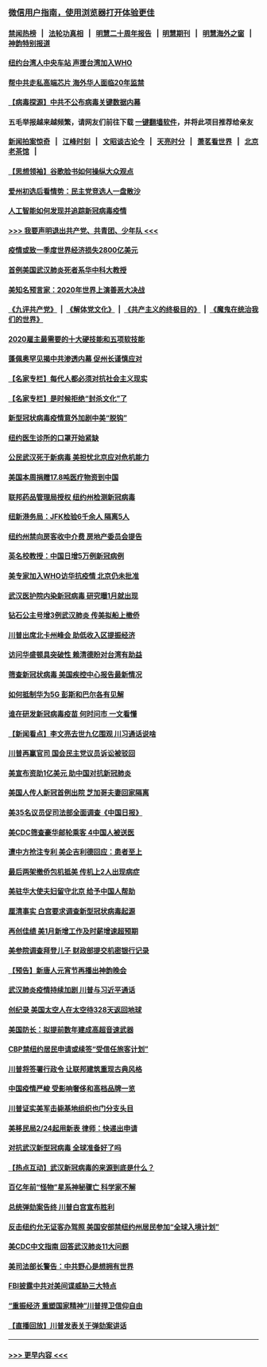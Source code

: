 ### [微信用户指南，使用浏览器打开体验更佳](https://github.com/gfw-breaker/banned-news1/blob/master/indexes/wechat-guide.md?t=0)
#### [禁闻热榜](热点新闻.md?t=0)  &nbsp;&nbsp;|&nbsp;&nbsp; [法轮功真相](https://github.com/gfw-breaker/truth/blob/master/README.md?t=0) &nbsp;&nbsp;|&nbsp;&nbsp; [明慧二十周年报告](https://github.com/gfw-breaker/mh-reports/blob/master/README.md?t=0) &nbsp;&nbsp;|&nbsp;&nbsp;[明慧期刊](https://github.com/gfw-breaker/mh-qikan) &nbsp;&nbsp;|&nbsp;&nbsp; [明慧海外之窗](https://github.com/gfw-breaker/mh-news/blob/master/README.md?t=0) &nbsp;&nbsp;|&nbsp;&nbsp; [神韵特别报道](https://github.com/gfw-breaker/mh-news/blob/master/shenyun.md?t=0)
#### [纽约台湾人中央车站  声援台湾加入WHO](../pages/nsc412/n11857757.md?t=02102155) 
#### [帮中共走私高端芯片 海外华人面临20年监禁](../pages/nsc412/n11855016.md?t=02102155) 
#### [【病毒探源】中共不公布病毒关键数据内幕](../pages/nsc412/n11856584.md?t=02102155) 
#### 五毛举报越来越频繁，请网友们前往下载 [一键翻墙软件](https://github.com/gfw-breaker/ssr-accounts)，并将此项目推荐给亲友
#### [新闻拍案惊奇](https://github.com/gfw-breaker/banned-news1/blob/master/pages/link4.md) &nbsp;&nbsp;|&nbsp;&nbsp; [江峰时刻](https://github.com/gfw-breaker/banned-news1/blob/master/pages/link4.md) &nbsp;&nbsp;|&nbsp;&nbsp; [文昭谈古论今](https://github.com/gfw-breaker/banned-news1/blob/master/pages/link4.md) &nbsp;&nbsp;|&nbsp;&nbsp; [天亮时分](https://github.com/gfw-breaker/banned-news1/blob/master/pages/link4.md) &nbsp;&nbsp;|&nbsp;&nbsp; [萧茗看世界](https://github.com/gfw-breaker/banned-news1/blob/master/pages/link4.md) &nbsp;&nbsp;|&nbsp;&nbsp; [北京老茶馆](https://github.com/gfw-breaker/banned-news1/blob/master/pages/link4.md) &nbsp;&nbsp;|&nbsp;&nbsp; 
#### [【思想领袖】谷歌脸书如何操纵大众观点](../pages/nsc412/n11680874.md?t=02102155) 
#### [爱州初选后看情势：民主党竞选人一盘散沙](../pages/nsc412/n11856557.md?t=02102155) 
#### [人工智能如何发现并追踪新冠病毒疫情](../pages/nsc412/n11856398.md?t=02102155) 
#### [>>> 我要声明退出共产党、共青团、少年队 <<<](https://github.com/begood0513/goodnews/blob/master/quit/letter.md) 
#### [疫情或致一季度世界经济损失2800亿美元](../pages/nsc412/n11855639.md?t=02102155) 
#### [首例美国武汉肺炎死者系华中科大教授](../pages/nsc412/n11855500.md?t=02102155) 
#### [美知名预言家：2020年世界上演善恶大决战](../pages/nsc412/n11855418.md?t=02102155) 
#### [《九评共产党》](https://github.com/begood0513/9ping.md/blob/master/README.md) &nbsp;|&nbsp; [《解体党文化》](../../../../jtdwh.md/blob/master/README.md)  &nbsp;|&nbsp; [《共产主义的终极目的》](../../../../gczydzjmd.md/blob/master/README.md) &nbsp;|&nbsp; [《魔鬼在统治我们的世界》](../../../../mgztzwmdsj.md/blob/master/README.md) 
#### [2020雇主最需要的十大硬技能和五项软技能](../pages/nsc412/n11850953.md?t=02102155) 
#### [蓬佩奥罕见揭中共渗透内幕 促州长谨慎应对](../pages/nsc412/n11854685.md?t=02102155) 
#### [【名家专栏】每代人都必须对抗社会主义现实](../pages/nsc412/n11831412.md?t=02102155) 
#### [【名家专栏】是时候拒绝“封杀文化”了](../pages/nsc412/n11814093.md?t=02102155) 
#### [新型冠状病毒疫情意外加剧中美“脱钩”](../pages/nsc412/n11854475.md?t=02102155) 
#### [纽约医生诊所的口罩开始紧缺](../pages/nsc412/n11853364.md?t=02102155) 
#### [公民武汉死于新病毒 美担忧北京应对危机能力](../pages/nsc412/n11854331.md?t=02102155) 
#### [美国本周捐赠17.8吨医疗物资到中国](../pages/nsc412/n11854269.md?t=02102155) 
#### [联邦药品管理局授权  纽约州检测新冠病毒](../pages/nsc412/n11853371.md?t=02102155) 
#### [纽新港务局：JFK检验6千余人  隔离5人](../pages/nsc412/n11853366.md?t=02102155) 
#### [纽约州禁向房客收中介费  房地产委员会提告](../pages/nsc412/n11853360.md?t=02102155) 
#### [英名校教授：中国日增5万例新冠病例](../pages/nsc412/n11854174.md?t=02102155) 
#### [美专家加入WHO访华抗疫情 北京仍未批准](../pages/nsc412/n11854043.md?t=02102155) 
#### [武汉医护院内染新冠病毒 研究曝1月就出现](../pages/nsc412/n11852928.md?t=02102155) 
#### [钻石公主号增3例武汉肺炎 传美拟船上撤侨](../pages/nsc412/n11853240.md?t=02102155) 
#### [川普出席北卡州峰会 助低收入区提振经济](../pages/nsc412/n11853232.md?t=02102155) 
#### [访问华盛顿具突破性 赖清德盼对台湾有助益](../pages/nsc412/n11853129.md?t=02102155) 
#### [筛查新冠状病毒 美国疾控中心报告最新情况](../pages/nsc412/n11853070.md?t=02102155) 
#### [如何抵制华为5G 彭斯和巴尔各有见解](../pages/nsc412/n11852535.md?t=02102155) 
#### [谁在研发新冠病毒疫苗 何时问市 一文看懂](../pages/nsc412/n11852840.md?t=02102155) 
#### [【新闻看点】李文亮去世九亿围观 川习通话说啥](../pages/nsc412/n11852360.md?t=02102155) 
#### [川普再赢官司 国会民主党议员诉讼被驳回](../pages/nsc412/n11852287.md?t=02102155) 
#### [美宣布资助1亿美元 助中国对抗新冠肺炎](../pages/nsc412/n11852531.md?t=02102155) 
#### [美国人传人新冠首例出院 芝加哥夫妻回家隔离](../pages/nsc412/n11852452.md?t=02102155) 
#### [美35名议员促司法部全面调查《中国日报》](../pages/nsc412/n11852435.md?t=02102155) 
#### [美CDC筛查豪华邮轮乘客 4中国人被送医](../pages/nsc412/n11852085.md?t=02102155) 
#### [遭中方抢注专利 美企吉利德回应：患者至上](../pages/nsc412/n11852037.md?t=02102155) 
#### [最后两架撤侨包机抵美 传机上2人出现病症](../pages/nsc412/n11852173.md?t=02102155) 
#### [美驻华大使夫妇留守北京 给予中国人帮助](../pages/nsc412/n11852165.md?t=02102155) 
#### [厘清事实 白宫要求调查新型冠状病毒起源](../pages/nsc412/n11852106.md?t=02102155) 
#### [再创佳绩 美1月新增工作及时薪增速超预期](../pages/nsc412/n11852174.md?t=02102155) 
#### [美参院调查拜登儿子 财政部提交机密银行记录](../pages/nsc412/n11851808.md?t=02102155) 
#### [【预告】新唐人元宵节再播出神韵晚会](../pages/nsc412/n11843192.md?t=02102155) 
#### [武汉肺炎疫情持续加剧 川普与习近平通话](../pages/nsc412/n11851613.md?t=02102155) 
#### [创纪录 美国太空人在太空待328天返回地球](../pages/nsc412/n11851266.md?t=02102155) 
#### [美国防长：拟提前数年建成高超音速武器](../pages/nsc412/n11850959.md?t=02102155) 
#### [CBP禁纽约居民申请或续签“受信任旅客计划”](../pages/nsc412/n11850857.md?t=02102155) 
#### [川普将签署行政令 让联邦建筑重现古典风格](../pages/nsc412/n11850654.md?t=02102155) 
#### [中国疫情严峻 受影响奢侈和高档品牌一览](../pages/nsc412/n11850319.md?t=02102155) 
#### [川普证实美军击毙基地组织也门分支头目](../pages/nsc412/n11850383.md?t=02102155) 
#### [美移民局2/24起用新表 律师：快递出申请](../pages/nsc412/n11848220.md?t=02102155) 
#### [对抗武汉新型冠病毒 全球准备好了吗](../pages/nsc412/n11850142.md?t=02102155) 
#### [【热点互动】武汉新冠病毒的来源到底是什么？](../pages/nsc412/n11849749.md?t=02102155) 
#### [百亿年前“怪物”星系神秘骤亡 科学家不解](../pages/nsc412/n11849863.md?t=02102155) 
#### [总统弹劾案告终 川普白宫宣布胜利](../pages/nsc412/n11849985.md?t=02102155) 
#### [反击纽约允无证客办驾照  美国安部禁纽约州居民参加“全球入境计划”](../pages/nsc412/n11849828.md?t=02102155) 
#### [美CDC中文指南 回答武汉肺炎11大问题](../pages/nsc412/n11849703.md?t=02102155) 
#### [美司法部长警告：中共野心是想拥有世界](../pages/nsc412/n11849769.md?t=02102155) 
#### [FBI披露中共对美间谍威胁三大特点](../pages/nsc412/n11849700.md?t=02102155) 
#### [“重振经济 重塑国家精神”川普捍卫信仰自由](../pages/nsc412/n11849641.md?t=02102155) 
#### [【直播回放】川普发表关于弹劾案讲话](../pages/nsc412/n11849472.md?t=02102155) 

----
#### [ >>> 更早内容 <<< ](../indexes/nsc412-earlier.md)
